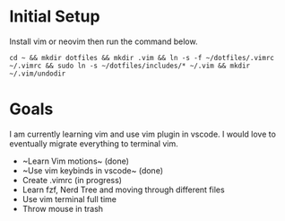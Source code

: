 # Initial Setup
Install vim or neovim then run the command below.

`cd ~ && mkdir dotfiles && mkdir .vim && ln -s -f ~/dotfiles/.vimrc ~/.vimrc && sudo ln -s ~/dotfiles/includes/* ~/.vim && mkdir ~/.vim/undodir`

# Goals
I am currently learning vim and use vim plugin in vscode. I would love to eventually migrate everything to terminal vim.

- ~Learn Vim motions~ (done)
- ~Use vim keybinds in vscode~ (done)
- Create .vimrc (in progress)
- Learn fzf, Nerd Tree and moving through different files
- Use vim terminal full time
- Throw mouse in trash

